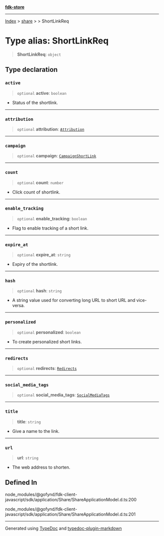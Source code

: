 [**fdk-store**](../../../README.md)
***

[Index](../../../API.md) > [share](../../README.md) > [<internal>](../README.md) > ShortLinkReq

# Type alias: ShortLinkReq

> **ShortLinkReq**: `object`

## Type declaration

### `active`

> `optional` **active**: `boolean`

- Status of the shortlink.

***

### `attribution`

> `optional` **attribution**: [`Attribution`](type-alias.Attribution.md)

***

### `campaign`

> `optional` **campaign**: [`CampaignShortLink`](type-alias.CampaignShortLink.md)

***

### `count`

> `optional` **count**: `number`

- Click count of shortlink.

***

### `enable_tracking`

> `optional` **enable\_tracking**: `boolean`

- Flag to enable tracking of a short link.

***

### `expire_at`

> `optional` **expire\_at**: `string`

- Expiry of the shortlink.

***

### `hash`

> `optional` **hash**: `string`

- A string value used for converting long URL to
short URL and vice-versa.

***

### `personalized`

> `optional` **personalized**: `boolean`

- To create personalized short links.

***

### `redirects`

> `optional` **redirects**: [`Redirects`](type-alias.Redirects.md)

***

### `social_media_tags`

> `optional` **social\_media\_tags**: [`SocialMediaTags`](type-alias.SocialMediaTags.md)

***

### `title`

> **title**: `string`

- Give a name to the link.

***

### `url`

> **url**: `string`

- The web address to shorten.

## Defined In

node\_modules/@gofynd/fdk-client-javascript/sdk/application/Share/ShareApplicationModel.d.ts:200

node\_modules/@gofynd/fdk-client-javascript/sdk/application/Share/ShareApplicationModel.d.ts:201

***
Generated using [TypeDoc](https://typedoc.org/) and [typedoc-plugin-markdown](https://www.npmjs.com/package/typedoc-plugin-markdown)
